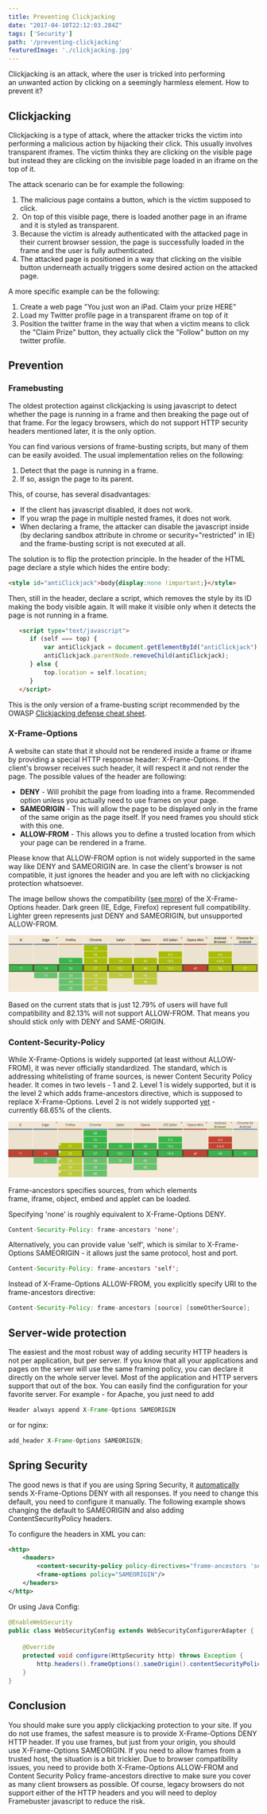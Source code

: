 ```yaml
---
title: Preventing Clickjacking
date: "2017-04-10T22:12:03.284Z"
tags: ['Security']
path: '/preventing-clickjacking'
featuredImage: './clickjacking.jpg'
---
```


Clickjacking is an attack, where the user is tricked into performing an unwanted action by clicking on a seemingly harmless element. How to prevent it?
<!--more-->

Clickjacking
------------

Clickjacking is a type of attack, where the attacker tricks the victim into performing a malicious action by hijacking their click. This usually involves transparent iframes. The victim thinks they are clicking on the visible page but instead they are clicking on the invisible page loaded in an iframe on the top of it.

The attack scenario can be for example the following:

1.  The malicious page contains a button, which is the victim supposed to click.
2.   On top of this visible page, there is loaded another page in an iframe and it is styled as transparent.
3.  Because the victim is already authenticated with the attacked page in their current browser session, the page is successfully loaded in the frame and the user is fully authenticated.
4.  The attacked page is positioned in a way that clicking on the visible button underneath actually triggers some desired action on the attacked page.

A more specific example can be the following:

1.  Create a web page \"You just won an iPad. Claim your prize HERE\"
2.  Load my Twitter profile page in a transparent iframe on top of it
3.  Position the twitter frame in the way that when a victim means to click the \"Claim Prize\" button, they actually click the \"Follow\" button on my twitter profile.

Prevention
----------

### Framebusting

The oldest protection against clickjacking is using javascript to detect whether the page is running in a frame and then breaking the page out of that frame. For the legacy browsers, which do not support HTTP security headers mentioned later, it is the only option.

You can find various versions of frame-busting scripts, but many of them can be easily avoided. The usual implementation relies on the following:

1.  Detect that the page is running in a frame.
2.  If so, assign the page to its parent.

This, of course, has several disadvantages:

-   If the client has javascript disabled, it does not work.
-   If you wrap the page in multiple nested frames, it does not work.
-   When declaring a frame, the attacker can disable the javascript inside (by declaring sandbox attribute in chrome or security=\"restricted\" in IE) and the frame-busting script is not executed at all.

The solution is to flip the protection principle. In the header of the HTML page declare a style which hides the entire body:

```html
<style id="antiClickjack">body{display:none !important;}</style>
```

Then, still in the header, declare a script, which removes the style by its ID making the body visible again. It will make it visible only when it detects the page is not running in a frame.

```html
   <script type="text/javascript">
      if (self === top) {
          var antiClickjack = document.getElementById("antiClickjack");
          antiClickjack.parentNode.removeChild(antiClickjack);
      } else {
          top.location = self.location;
      }
   </script>
```

This is the only version of a frame-busting script recommended by the OWASP [Clickjacking defense cheat sheet](https://www.owasp.org/index.php/Clickjacking_Defense_Cheat_Sheet).

### X-Frame-Options

A website can state that it should not be rendered inside a frame or iframe by providing a special HTTP response header: X-Frame-Options. If the client\'s browser receives such header, it will respect it and not render the page. The possible values of the header are following:

-   **DENY** - Will prohibit the page from loading into a frame. Recommended option unless you actually need to use frames on your page.
-   **SAMEORIGIN** - This will allow the page to be displayed only in the frame of the same origin as the page itself. If you need frames you should stick with this one.
-   **ALLOW-FROM** - This allows you to define a trusted location from which your page can be rendered in a frame.

Please know that ALLOW-FROM option is not widely supported in the same way like DENY and SAMEORIGIN are. In case the client\'s browser is not compatible, it just ignores the header and you are left with no clickjacking protection whatsoever.

The image bellow shows the compatibility ([see more](http://caniuse.com/#feat=x-frame-options)) of the X-Frame-Options header. Dark green (IE, Edge, Firefox) represent full compatibility. Lighter green represents just DENY and SAMEORIGIN, but unsupported ALLOW-FROM.

![x-frame-options-compatibility](./X-Frame-options-compatibility.png)

Based on the current stats that is just 12.79% of users will have full compatibility and 82.13% will not support ALLOW-FROM. That means you should stick only with DENY and SAME-ORIGIN.

### Content-Security-Policy

While X-Frame-Options is widely supported (at least without ALLOW-FROM), it was never officially standardized. The standard, which is addressing whitelisting of frame sources, is newer Content Security Policy header. It comes in two levels - 1 and 2. Level 1 is widely supported, but it is the level 2 which adds frame-ancestors directive, which is supposed to replace X-Frame-Options. Level 2 is not widely supported [yet](http://caniuse.com/#search=Content%20security%20policy) - currently 68.65% of the clients.

![content-security-policy-level-2](./Content-Security-Policy-Level-2.png)

Frame-ancestors specifies sources, from which elements frame, iframe, object, embed and applet can be loaded.

Specifying \'none\' is roughly equivalent to X-Frame-Options DENY.

```java
Content-Security-Policy: frame-ancestors 'none';
```

Alternatively, you can provide value \'self\', which is similar to X-Frame-Options SAMEORIGIN - it allows just the same protocol, host and port.

```java
Content-Security-Policy: frame-ancestors 'self';
```

Instead of X-Frame-Options ALLOW-FROM, you explicitly specify URI to the frame-ancestors directive:

```java
Content-Security-Policy: frame-ancestors [source] [someOtherSource];
```

Server-wide protection
----------------------

The easiest and the most robust way of adding security HTTP headers is not per application, but per server. If you know that all your applications and pages on the server will use the same framing policy, you can declare it directly on the whole server level. Most of the application and HTTP servers support that out of the box. You can easily find the configuration for your favorite server. For example - for Apache, you just need to add

```java
Header always append X-Frame-Options SAMEORIGIN
```

or for nginx:

```java
add_header X-Frame-Options SAMEORIGIN;
```

Spring Security
---------------

The good news is that if you are using Spring Security, it [automatically](http://docs.spring.io/spring-security/site/docs/current/reference/html/headers.html#default-security-headers) sends X-Frame-Options DENY with all responses. If you need to change this default, you need to configure it manually. The following example shows changing the default to SAMEORIGIN and also adding ContentSecurityPolicy headers.

To configure the headers in XML you can:

```xml
<http>
    <headers>
        <content-security-policy policy-directives="frame-ancestors 'self'"/>
        <frame-options policy="SAMEORIGIN"/>
    </headers>
</http>
```

Or using Java Config:

```java
@EnableWebSecurity
public class WebSecurityConfig extends WebSecurityConfigurerAdapter {

    @Override
    protected void configure(HttpSecurity http) throws Exception {
        http.headers().frameOptions().sameOrigin().contentSecurityPolicy("frame-ancestors 'self'");
    }
}
```

Conclusion
----------

You should make sure you apply clickjacking protection to your site. If you do not use frames, the safest measure is to provide X-Frame-Options DENY HTTP header. If you use frames, but just from your origin, you should use X-Frame-Options SAMEORIGIN. If you need to allow frames from a trusted host, the situation is a bit trickier. Due to browser compatibility issues, you need to provide both X-Frame-Options ALLOW-FROM and Content Security Policy frame-ancestors directive to make sure you cover as many client browsers as possible. Of course, legacy browsers do not support either of the HTTP headers and you will need to deploy Framebuster javascript to reduce the risk.